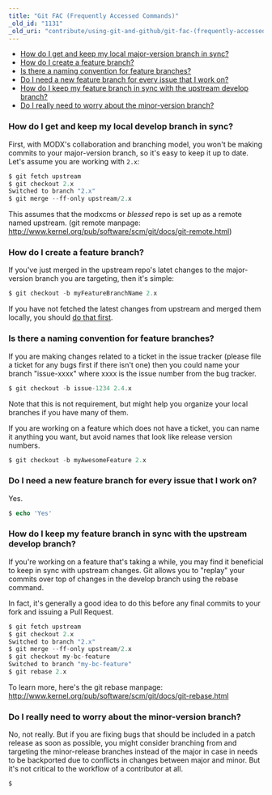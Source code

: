 ```yaml
---
title: "Git FAC (Frequently Accessed Commands)"
_old_id: "1131"
_old_uri: "contribute/using-git-and-github/git-fac-(frequently-accessed-commands)"
---
```


- [How do I get and keep my local major-version branch in sync?](#GitFAC%28FrequentlyAccessedCommands%29-HowdoIgetandkeepmylocaldevelopbranchinsync%3F)
- [How do I create a feature branch?](#GitFAC%28FrequentlyAccessedCommands%29-HowdoIcreateafeaturebranch%3F)
- [Is there a naming convention for feature branches?](#GitFAC%28FrequentlyAccessedCommands%29-Isthereanamingconventionforfeaturebranches%3F)
- [Do I need a new feature branch for every issue that I work on?](#GitFAC%28FrequentlyAccessedCommands%29-DoIneedanewfeaturebranchforeveryissuethatIworkon%3F)
- [How do I keep my feature branch in sync with the upstream develop branch?](#GitFAC%28FrequentlyAccessedCommands%29-HowdoIkeepmyfeaturebranchinsyncwiththeupstreamdevelopbranch%3F)
- [Do I really need to worry about the minor-version branch?](#GitFAC%28FrequentlyAccessedCommands%29-DoIreallyneedtoworryaboutthemasterbranch%3F)
 


### How do I get and keep my local develop branch in sync?

 First, with MODX's collaboration and branching model, you won't be making commits to your major-version branch, so it's easy to keep it up to date. Let's assume you are working with `2.x`:

 ``` php 
$ git fetch upstream
$ git checkout 2.x
Switched to branch "2.x"
$ git merge --ff-only upstream/2.x
```

 This assumes that the modxcms or _blessed_ repo is set up as a remote named upstream. (git remote manpage: <http://www.kernel.org/pub/software/scm/git/docs/git-remote.html>)

### How do I create a feature branch?

 If you've just merged in the upstream repo's latet changes to the major-version branch you are targeting, then it's simple:

 ``` php 
$ git checkout -b myFeatureBranchName 2.x
```

 If you have not fetched the latest changes from upstream and merged them locally, you should [do that first](#GitFAC%28FrequentlyAccessedCommands%29-HowdoIgetandkeepmylocaldevelopbranchinsync%3F).

### Is there a naming convention for feature branches?

 If you are making changes related to a ticket in the issue tracker (please file a ticket for any bugs first if there isn't one) then you could name your branch "issue-xxxx" where xxxx is the issue number from the bug tracker.

 ``` php 
$ git checkout -b issue-1234 2.4.x
```

Note that this is not requirement, but might help you organize your local branches if you have many of them.

 If you are working on a feature which does not have a ticket, you can name it anything you want, but avoid names that look like release version numbers.

 ``` php 
$ git checkout -b myAwesomeFeature 2.x
```

### Do I need a new feature branch for every issue that I work on?

 Yes.

 ``` php 
$ echo 'Yes'
```

### How do I keep my feature branch in sync with the upstream develop branch?

 If you're working on a feature that's taking a while, you may find it beneficial to keep in sync with upstream changes. Git allows you to "replay" your commits over top of changes in the develop branch using the rebase command.

 In fact, it's generally a good idea to do this before any final commits to your fork and issuing a Pull Request.

 ``` php 
$ git fetch upstream
$ git checkout 2.x
Switched to branch "2.x"
$ git merge --ff-only upstream/2.x
$ git checkout my-bc-feature
Switched to branch "my-bc-feature"
$ git rebase 2.x
```

 To learn more, here's the git rebase manpage: <http://www.kernel.org/pub/software/scm/git/docs/git-rebase.html>

### Do I really need to worry about the minor-version branch?

 No, not really. But if you are fixing bugs that should be included in a patch release as soon as possible, you might consider branching from and targeting the minor-release branches instead of the major in case in needs to be backported due to conflicts in changes between major and minor. But it's not critical to the workflow of a contributor at all.

 ``` php 
$
```